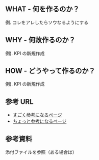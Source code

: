 ## WHAT - 何を作るのか？

例. コレをアレしたらソウなるようにする

## WHY - 何故作るのか？

例). KPI の新規作成

## HOW - どうやって作るのか？

例). KPI の新規作成

## 参考 URL

* [すごく参考になるページ](https://www.google.com)
* [ちょっと参考になるページ](https://www.yahoo.com)

## 参考資料

添付ファイルを参照（ある場合は）
